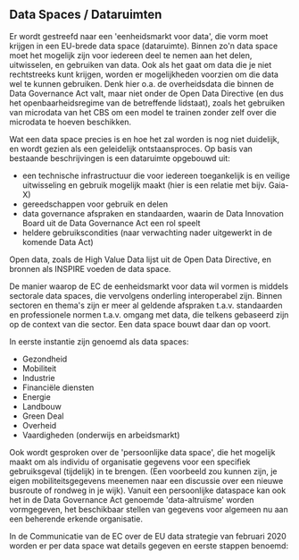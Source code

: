## Data Spaces / Dataruimten

Er wordt gestreefd naar een 'eenheidsmarkt voor data', die vorm moet krijgen in een EU-brede data space (dataruimte). Binnen zo'n data space moet het mogelijk zijn voor iedereen deel te nemen aan het delen, uitwisselen, en gebruiken van data. Ook als het gaat om data die je niet rechtstreeks kunt krijgen, worden er mogelijkheden voorzien om die data wel te kunnen gebruiken. Denk hier o.a. de overheidsdata die binnen de Data Governance Act valt, maar niet onder de Open Data Directive (en dus het openbaarheidsregime van de betreffende lidstaat), zoals het gebruiken van microdata van het CBS om een model te trainen zonder zelf over die microdata te hoeven beschikken.

Wat een data space precies is en hoe het zal worden is nog niet duidelijk, en wordt gezien als een geleidelijk ontstaansproces. Op basis van bestaande beschrijvingen is een dataruimte opgebouwd uit:
* een technische infrastructuur die voor iedereen toegankelijk is en veilige uitwisseling en gebruik mogelijk maakt (hier is een relatie met bijv. Gaia-X)
* gereedschappen voor gebruik en delen
* data governance afspraken en standaarden, waarin de Data Innovation Board uit de Data Governance Act een rol speelt
* heldere gebruikscondities (naar verwachting nader uitgewerkt in de komende Data Act)

Open data, zoals de High Value Data lijst uit de Open Data Directive, en bronnen als INSPIRE voeden de data space.

De manier waarop de EC de eenheidsmarkt voor data wil vormen is middels sectorale data spaces, die vervolgens onderling interoperabel zijn. 
Binnen sectoren en thema's zijn er meer al geldende afspraken t.a.v. standaarden en professionele normen t.a.v. omgang met data, die telkens gebaseerd zijn op de context van die sector. Een data space bouwt daar dan op voort.

In eerste instantie zijn genoemd als data spaces:

* Gezondheid
* Mobiliteit
* Industrie
* Financiële diensten
* Energie
* Landbouw
* Green Deal
* Overheid
* Vaardigheden (onderwijs en arbeidsmarkt)

Ook wordt gesproken over de 'persoonlijke data space', die het mogelijk maakt om als individu of organisatie gegevens voor een specifiek gebruiksgeval (tijdelijk) in te brengen. (Een voorbeeld zou kunnen zijn, je eigen mobiliteitsgegevens meenemen naar een discussie over een nieuwe busroute of rondweg in je wijk). Vanuit een persoonlijke dataspace kan ook het in de Data Governance Act genoemde 'data-altruïsme' worden vormgegeven, het beschikbaar stellen van gegevens voor algemeen nu aan een beherende erkende organisatie.

In de Communicatie van de EC over de EU data strategie van februari 2020 worden er per data space wat details gegeven en eerste stappen benoemd: 

